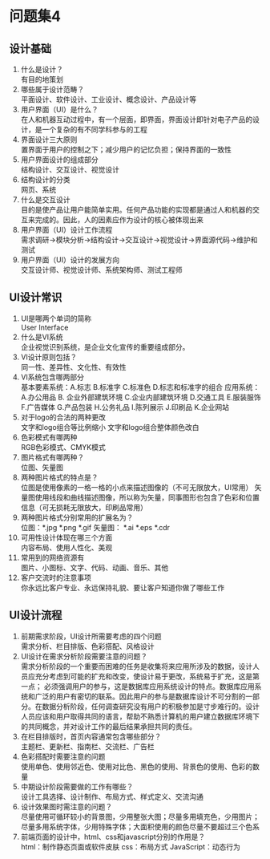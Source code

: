 # 问题集4
## 设计基础

1. 什么是设计？  
有目的地策划
2. 哪些属于设计范畴？  
平面设计、软件设计、工业设计、概念设计、产品设计等
3. 用户界面（UI）是什么？  
在人和机器互动过程中，有一个层面，即界面，界面设计即针对电子产品的设计，是一个复杂的有不同学科参与的工程
4. 界面设计三大原则  
置界面于用户的控制之下；减少用户的记忆负担；保持界面的一致性
5. 用户界面设计的组成部分  
结构设计、交互设计、视觉设计
6. 结构设计的分类  
网页、系统
7. 什么是交互设计  
目的是使产品让用户能简单实用。任何产品功能的实现都是通过人和机器的交互来完成的。因此，人的因素应作为设计的核心被体现出来
8. 用户界面（UI）设计工作流程   
需求调研->模块分析->结构设计->交互设计->视觉设计->界面源代码->维护和测试
9. 用户界面（UI）设计的发展方向  
交互设计师、视觉设计师、系统架构师、测试工程师

## UI设计常识
1. UI是哪两个单词的简称  
User Interface
2. 什么是VI系统  
企业视觉识别系统，是企业文化宣传的重要组成部分。
3. VI设计原则包括？    
同一性、差异性、文化性、有效性
4. VI系统包含哪两部分  
基本要素系统：A.标志 B.标准字 C.标准色 D.标志和标准字的组合 
应用系统：A.办公用品 B. 企业外部建筑环境 C.企业内部建筑环境 D.交通工具 E.服装服饰 F.广告媒体 G.产品包装 H.公务礼品 I.陈列展示 J.印刷品 K.企业网站
5. 对于logo的合法的两种更改  
文字和logo组合等比例缩小 文字和logo组合整体颜色改白
6. 色彩模式有哪两种  
RGB色彩模式、CMYK模式
7. 图片格式有哪两种？  
位图、矢量图
8. 两种图片格式的特点是？  
位图是使用像素的一格一格的小点来描述图像的（不可无限放大，UI常用） 
矢量图使用线段和曲线描述图像，所以称为矢量，同事图形也包含了色彩和位置信息（可无损耗无限放大，印刷品常用）
9. 两种图片格式分别常用的扩展名为？  
位图：*.jpg  *.png  *.gif   矢量图： *.ai  *.eps  *.cdr
10. 可用性设计体现在哪三个方面  
内容布局、使用人性化、美观
11. 常用到的网络资源有  
图片、小图标、文字、代码、动画、音乐、其他
12. 客户交流时的注意事项   
你永远比客户专业、永远保持礼貌、要让客户知道你做了哪些工作

## UI设计流程
1. 前期需求阶段，UI设计所需要考虑的四个问题  
需求分析、栏目排版、色彩搭配、风格设计
2. UI设计在需求分析阶段需要注意的问题？  
需求分析阶段的一个重要而困难的任务是收集将来应用所涉及的数据，设计人员应充分考虑到可能的扩充和改变，使设计易于更改，系统易于扩充，这是第一点； 
必须强调用户的参与，这是数据库应用系统设计的特点。数据库应用系统和广泛的用户有密切的联系。因此用户的参与是数据库设计不可分割的一部分。在数据分析阶段，任何调查研究没有用户的积极参加是寸步难行的。设计人员应该和用户取得共同的语言，帮助不熟悉计算机的用户建立数据库环境下的共同概念，并对设计工作的最后结果承担共同的责任。
3. 在栏目排版时，首页内容通常包含哪些部分？  
主题栏、更新栏、指南栏、交流栏、广告栏
4. 色彩搭配时需要注意的问题  
使用单色、使用邻近色、使用对比色、黑色的使用、背景色的使用、色彩的数量
5. 中期设计阶段需要做的工作有哪些？   
设计工具选择、设计制作、布局方式、样式定义、交流沟通
6. 设计效果图时需注意的问题？  
尽量使用可循环较小的背景图，少用整张大图；尽量多用填充色，少用图片；尽量多用系统字体，少用特殊字体；大面积使用的颜色尽量不要超过三个色系
7. 前端页面的设计中，html、css和javascript分别的作用是？  
html：制作静态页面或软件皮肤   css：布局方式   JavaScript：动态行为
